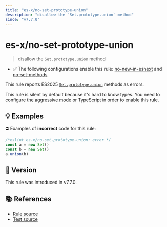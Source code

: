 ```yaml
---
title: "es-x/no-set-prototype-union"
description: "disallow the `Set.prototype.union` method"
since: "v7.7.0"
---
```


# es-x/no-set-prototype-union
> disallow the `Set.prototype.union` method

- ✅ The following configurations enable this rule: [no-new-in-esnext] and [no-set-methods]

This rule reports ES2025 [`Set.prototype.union`](https://github.com/tc39/proposal-set-methods) methods as errors.

This rule is silent by default because it's hard to know types. You need to configure [the aggressive mode](../#the-aggressive-mode) or TypeScript in order to enable this rule.

## 💡 Examples

⛔ Examples of **incorrect** code for this rule:

<eslint-playground type="bad">

```js
/*eslint es-x/no-set-prototype-union: error */
const a = new Set()
const b = new Set()
a.union(b)
```

</eslint-playground>

## 🚀 Version

This rule was introduced in v7.7.0.

## 📚 References

- [Rule source](https://github.com/eslint-community/eslint-plugin-es-x/blob/master/lib/rules/no-set-prototype-union.js)
- [Test source](https://github.com/eslint-community/eslint-plugin-es-x/blob/master/tests/lib/rules/no-set-prototype-union.js)

[no-new-in-esnext]: ../configs/index.md#no-new-in-esnext
[no-set-methods]: ../configs/index.md#no-set-methods
